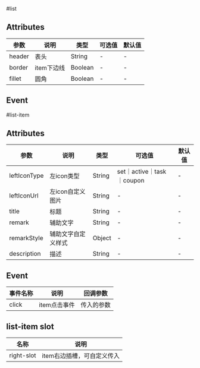 #list

## Attributes
|  参数 | 说明 | 类型  | 可选值  | 默认值  |
| ------------ | ------------ | ------------ | ------------ | ------------ |
|header|表头|String|-|-|
|border|item下边线|Boolean|-|-|
|fillet|圆角|Boolean|-|-|
## Event

#list-item

## Attributes
|  参数 | 说明 | 类型  | 可选值  | 默认值  |
| ------------ | ------------ | ------------ | ------------ | ------------ |
|leftIconType|左icon类型|String|set｜active｜task｜coupon|-|
|leftIconUrl|左icon自定义图片|String|-|-|
|title|标题|String|-|-|
|remark|辅助文字|String|-|-|
|remarkStyle|辅助文字自定义样式|Object|-|-|
|description|描述|String|-|-|
## Event

|  事件名称 | 说明 | 回调参数  |
| ------------ | ------------ | ------------ |
| click | item点击事件 | 传入的参数 |


## list-item slot

|  名称 | 说明 
| ------------ | ------------
| right-slot | item右边插槽，可自定义传入
